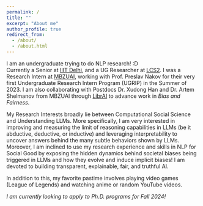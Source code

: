 ```yaml
---
permalink: /
title: ""
excerpt: "About me"
author_profile: true
redirect_from: 
  - /about/
  - /about.html
---
```


I am an undergraduate trying to do NLP research! :D \
Currently a Senior at [IIIT Delhi](https://iiitd.ac.in/), and a UG Researcher at [LCS2](https://lcs2.in/). I was a Research Intern at [MBZUAI](https://mbzuai.ac.ae/), working with Prof. Preslav Nakov for their very first Undergraduate Research Intern Program (UGRIP) in the Summer of 2023. I am also collaborating with Postdocs Dr. Xudong Han and Dr. Artem Shelmanov from MBZUAI through [LibrAI](https://librai.tech/) to advance work in _Bias and Fairness_.

My Research Interests broadly lie between Computational Social Science and Understanding LLMs. More specifically, I am very interested in improving and measuring the limit of reasoning capabilities in LLMs (be it abductive, deductive, or inductive) and leveraging interpretability to uncover answers behind the many subtle behaviors shown by LLMs. Moreover, I am inclined to use my research experience and skills in NLP for Social Good by exposing the hidden dynamics behind societal biases being triggered in LLMs and how they evolve and induce implicit biases! I am devoted to building transparent, explainable, fair, and truthful AI.

In addition to this, my favorite pastime involves playing video games (League of Legends) and watching anime or random YouTube videos.


_I am currently looking to apply to Ph.D. programs for Fall 2024!_
